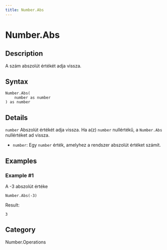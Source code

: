 ```yaml
---
title: Number.Abs
---
```


# Number.Abs


## Description

A szám abszolút értékét adja vissza.


## Syntax

```powerquery
Number.Abs(
    number as number
) as number
```


## Details

<code>number</code> Abszolút értékét adja vissza. Ha a(z) <code>number</code> nullértékű, a <code>Number.Abs</code> nullértéket ad vissza.    <ul>        <li><code>number</code>: Egy <code>number</code> érték, amelyhez a rendszer abszolút értéket számít.</li>      </ul>


## Examples

### Example #1 
A -3 abszolút értéke
```powerquery
Number.Abs(-3)
```

Result: 
```powerquery
3
```




## Category
Number.Operations

